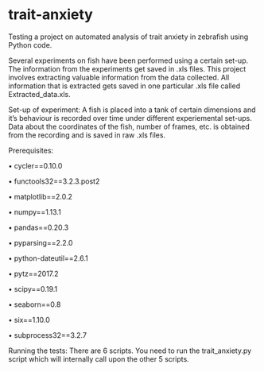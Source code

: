 # trait-anxiety
Testing a project on automated analysis of trait anxiety in zebrafish using Python code.

Several experiments on fish have been performed using a certain set-up. The information from the experiments get saved in .xls files. This project involves extracting valuable information from the data collected. All information that is extracted gets saved in one particular .xls file called Extracted_data.xls. 

Set-up of experiment: A fish is placed into a tank of certain dimensions and it’s behaviour is recorded over time under different experiemental set-ups. Data about the coordinates of the fish, number of frames, etc. is obtained from the recording and is saved in raw .xls files. 

Prerequisites:

•	cycler==0.10.0

•	functools32==3.2.3.post2

•	matplotlib==2.0.2

•	numpy==1.13.1

•	pandas==0.20.3

•	pyparsing==2.2.0

•	python-dateutil==2.6.1

•	pytz==2017.2

•	scipy==0.19.1

•	seaborn==0.8

•	six==1.10.0

•	subprocess32==3.2.7

Running the tests: There are 6 scripts. You need to run the trait_anxiety.py script which will internally call upon the other 5 scripts.
